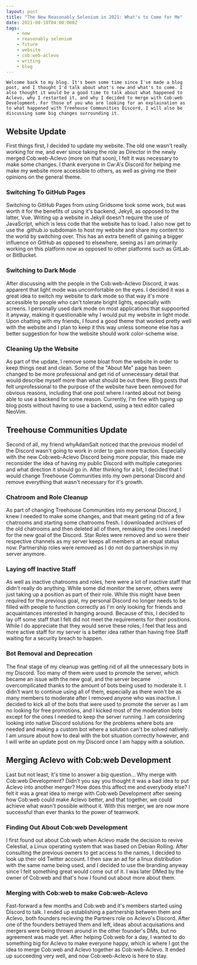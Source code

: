 ```yaml
---
layout: post
title: "The New Reasonably Selenium in 2021: What's to Come for Me"
date: 2021-08-10T04:00:000Z
tags:
    - new
    - reasonably selenium
    - future
    - website
    - cob:web-aclevo
    - writing
    - blog
---
```

    Welcome back to my blog. It's been some time since I've made a blog post, and I thought I'd talk about what's new and what's to come. I also thought it would be a good time to talk about what happened to Aclevo, why I restarted it, and why I decided to merge with Cob:web Development. For those of you who are looking for an explaination as to what happened with Treehouse Communities Discord, I will also be discussing some big changes surrounding it.

## Website Update
First things first, I decided to update my website. The old one wasn't really working for me, and ever since taking the role as Director in the newly merged Cob:web-Aclevo (more on that soon), I felt it was necessary to make some changes. I thank everyone in Cw:A's Discord for helping me make my website more accessible to others, as well as giving me their opinions on the general theme.

### Switching To GitHub Pages
Switching to GitHub Pages from using Gridsome took some work, but was worth it for the benefits of using it's backend, Jekyll, as opposed to the latter, Vue. Writing up a website in Jekyll doesn't require the use of JavaScript, which is less code that the website has to load. I also now get to use the .github.io subdomain to host my website and share my content to the world by switching over. This has an extra benefit of gaining a bigger influence on GitHub as opposed to elsewhere, seeing as I am primarily working on this platform now as opposed to other platforms such as GitLab or BitBucket.

### Switching to Dark Mode
After discussing with the people in the Cob:web-Aclevo Discord, it was apparent that light mode was uncomfortable on the eyes. I decided it was a great idea to switch my website to dark mode so that way it's more accessible to people who can't tolerate bright lights, especially with screens. I personally used dark mode on most applications that suppoorted it anyway, making it questionable why I would put my website in light mode. Upon chatting with my friends, I found a good theme that worked pretty well with the website and I plan to keep it this way unless someone else has a better suggestion for how the website should work color-scheme wise.

### Cleaning Up the Website
As part of the update, I remove some bloat from the website in order to keep things neat and clean. Some of the "About Me" page has been changed to be more professional and get rid of unnecessary detail that would describe myself more than what should be out there. Blog posts that felt unprofessional to the purpose of the website have been removed for obvious reasons, including that one post where I ranted about not being able to use a backend for some reason. Currently, I'm fine with typing up blog posts without having to use a backend, using a text editor called NeoVim. 

## Treehouse Communities Update
Second of all, my friend whyAdamSalt noticed that the previous model of the Discord wasn't going to work in order to gain more traction. Especially with the new Cob:web-Aclevo Discord being more popular, this made me reconsider the idea of having my public Discord with multiple categories and what direction it should go in. After thinking for a bit, I decided that I would change Treehouse Communities into my own personal Discord and remove everything that wasn't necessary for it's growth.

### Chatroom and Role Cleanup
As part of changing Treehouse Communities into my personal Discord, I knew I needed to make some changes, and that meant geting rid of a few chatrooms and starting some chatrooms fresh. I downloaded archives of the old chatrooms and then deleted all of them, remaking the ones I needed for the new goal of the Discord. Star Roles were removed and so were their respective channels as my server keeps all members at an equal status now. Partnership roles were removed as I do not do partnerships in my server anymore.

### Laying off Inactive Staff
As well as inactive chatrooms and roles, here were a lot of inactive staff that didn't really do anything. While some did monitor the server, others were just taking up a position as part of their role. While this might have been required for the previous goal, my personal Discord no longer needs to be filled with people to function correctly as I'm only looking for friends and acquaintances interested in hanging around. Because of this, I decided to lay off some staff that I felt did not meet the requirements for their positions. While I do appreciate that they would serve these roles, I feel that less and more active staff for my server is a better idea rather than having free Staff waiting for a security breach to happen.

### Bot Removal and Deprecation
The final stage of my cleanup was getting rid of all the unnecessary bots in my Discord. Too many of them were used to promote the server, which became an issue with the new goal, and the server became overcomplicated thanks to the amount of bots being used to moderate it. I didn't want to continue using all of them, especially as there won't be as many members to moderate after I removed anyone who was inactive. I decided to kick all of the bots that were used to promote the server as I am no looking for free promotions, and I kicked most of the moderation bots except for the ones I needed to keep the server running. I am considering looking into native Discord solutions for the problems where bots are needed and making a custom bot where a solution can't be solved natively. I am unsure about how to deal with the bot situation correctly however, and I will write an update post on my Discord once I am happy with a solution.

## Merging Aclevo with Cob:web Development
Last but not least, it's time to answer a big question... Why merge with Cob:web Development? Didn't you say you thought it was a bad idea to put Aclevo into another merger? How does this affect me and everybody else? I felt it was a great idea to merge with Cob:web Development after seeing how Cob:web could make Aclevo better, and that together, we could achieve what wasn't possible without it. With this merger, we are now more successful than ever thanks to the power of teamwork.

### Finding Out About Cob:web Development
I first found out about Cob:web when Aclevo made the decision to revive Celestial, a Linux operating system that was based on Debian Rolling. After consulting the previous owners to get access to the names, I decided to look up their old Twitter account. I then saw an ad for a linux distribution with the same name being used, and I decided to use the branding anyway since I felt something great would come out of it. I was later DMed by the owner of Cob:web and that's how I found out about more about them.

### Merging with Cob:web to make Cob:web-Aclevo
Fast-forward a few months and Cob:web and it's members started using Discord to talk. I ended up establishing a partnership between them and Aclevo, both founders recieving the Partners role on Aclevo's Discord. After one of the founders betrayed them and left, ideas about acquisations and mergers were being thrown around in the other founder's DMs, but no agreement was made yet. After helping Cob:web for a day, I wanted to do something big for Aclevo to make everyone happy, which is where I got the idea to merge Cob:web and Aclevo together as Cob:web-Aclevo. It ended up succeeding very well, and now Cob:web-Aclevo is here to stay.

### 
